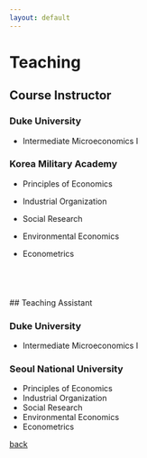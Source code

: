 ```yaml
---
layout: default
---
```


# Teaching
<p  style="margin-top: 2em"> </p>

## Course Instructor

### Duke University

* Intermediate Microeconomics I


### Korea Military Academy

* Principles of Economics

* Industrial Organization

* Social Research

* Environmental Economics

* Econometrics

<p  style="margin-top: 5em"> </p>
## Teaching Assistant

### Duke University

* Intermediate Microeconomics I


### Seoul National University

* Principles of Economics
* Industrial Organization
* Social Research
* Environmental Economics
* Econometrics

[back](./)
